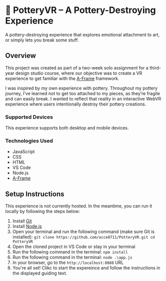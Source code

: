 # 🏺 PotteryVR – A Pottery-Destroying Experience

A pottery-destroying experience that explores emotional attachment to art, or simply lets you break some stuff.

## Overview

This project was created as part of a two-week solo assignment for a third-year design studio course, where our objective was to create a VR experience to get familiar with the [A-Frame](https://aframe.io/) framework. 

I was inspired by my own experience with pottery. Throughout my pottery journey, I’ve learned not to get too attached to my pieces, as they’re fragile and can easily break. I wanted to reflect that reality in an interactive WebVR experience where users intentionally destroy their pottery creations.

### Supported Devices

This experience supports both desktop and mobile devices.

### Technologies Used

- JavaScript  
- CSS  
- HTML  
- VS Code  
- Node.js  
- [A-Frame](https://aframe.io/)

## Setup Instructions

This experience is not currently hosted. In the meantime, you can run it locally by following the steps below:

1. Install [Git](https://git-scm.com/downloads)  
2. Install [Node.js](https://nodejs.org/en/download)  
3. Open your terminal and run the following command (make sure Git is installed):
   `git clone https://github.com/acce8711/PotteryVR.git
   cd PotteryVR`
4. Open the cloned project in VS Code or stay in your terminal
5. Run the following command in the terminal: `npm install`
6. Run the following command in the terminal: `node .\app.js`
7. In your browser, go to the `http://localhost:8080` URL
8. You're all set! Clikc to start the expereince and follow the instructions in the displayed guiding text.
